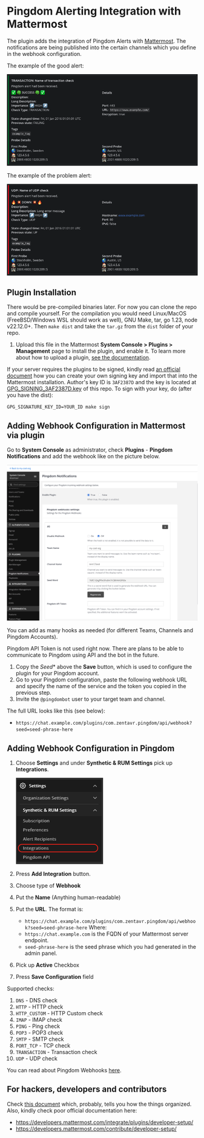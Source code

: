 # Pingdom Alerting Integration with Mattermost

The plugin adds the integration of Pingdom Alerts with [Mattermost](https://mattermost.com/). The notifications are 
being published into the certain channels which you define in the webhook configuration.

The example of the good alert:

 ![pingdom-002.png](assets/readme/pingdom-002.png)

The example of the problem alert:

 ![pingdom-003.png](assets/readme/pingdom-003.png)

## Plugin Installation
There would be pre-compiled binaries later. For now you can clone the repo and compile yourself.
For the compilation you would need Linux/MacOS (FreeBSD/Windows WSL should work as well), GNU Make, tar, go 1.23, node v22.12.0+.
Then `make dist` and take the `tar.gz` from the `dist` folder of your repo.

1. Upload this file in the Mattermost **System Console > Plugins > Management** page to install the plugin, and enable 
   it. To learn more about how to upload a plugin, [see the documentation](https://docs.mattermost.com/administration/plugins.html#plugin-uploads).

If your server requires the plugins to be signed, kindly read 
[an official document](https://developers.mattermost.com/integrate/plugins/using-and-managing-plugins/#plugin-signing)
how you can create your own signing key and import that into the Mattermost installation.
Author's key ID is `3AF2387D` and the key is located at [GPG_SIGNING_3AF2387D.key](GPG_SIGNING_3AF2387D.key) of this repo.
To sign with your key, do (after you have the dist):

```shell
GPG_SIGNATURE_KEY_ID=YOUR_ID make sign
```

## Adding Webhook Configuration in Mattermost via plugin
Go to **System Console** as administrator, check **Plugins** - **Pingdom Notifications** and add the webhook like on 
the picture below.

 ![assets/readme/mattermost-001.png](assets/readme/mattermost-001.png)

You can add as many hooks as needed (for different Teams, Channels and Pingdom Accounts).

Pingdom API Token is not used right now. There are plans to be able to communicate to Pingdom using API and the bot 
in the future.

1. Copy the *Seed** above the **Save** button, which is used to configure the plugin for your Pingdom account.
2. Go to your Pingdom configuration, paste the following webhook URL and specify the name of the service and the 
   token you copied in the previous step.
3. Invite the `@pingdombot` user to your target team and channel.

The full URL looks like this (see below):
- `https://chat.example.com/plugins/com.zentavr.pingdom/api/webhook?seed=seed-phrase-here`

## Adding Webhook Configuration in Pingdom

1. Choose **Settings** and under **Synthetic & RUM Settings** pick up **Integrations**.
 
   ![assets/readme/pingdom-001.png](assets/readme/pingdom-001.png)
 
2. Press **Add Integration** button.
3. Choose type of **Webhook**
4. Put the **Name** (Anything human-readable)
5. Put the **URL**. The format is:
   - `https://chat.example.com/plugins/com.zentavr.pingdom/api/webhook?seed=seed-phrase-here`
   Where:
   - `https://chat.example.com` is the FQDN of your Mattermost server endpoint.
   - `seed-phrase-here` is the seed phrase which you had generated in the admin panel.
6. Pick up **Active** Checkbox
7. Press **Save Configuration** field

Supported checks:
1. `DNS` - DNS check
2. `HTTP` - HTTP check
3. `HTTP_CUSTOM` - HTTP Custom check
4. `IMAP` - IMAP check
5. `PING` - Ping check
6. `POP3` - POP3 check
7. `SMTP` - SMTP check
8. `PORT_TCP` - TCP check
9. `TRANSACTION` - Transaction check
10. `UDP` - UDP check

You can read about Pingdom Webhooks [here](https://www.pingdom.com/resources/webhooks/).

## For hackers, developers and contributors
Check [this document](HACKING.md) which, probably, tells you how the things organized. Also, kindly check poor official
documentation here:
- https://developers.mattermost.com/integrate/plugins/developer-setup/
- https://developers.mattermost.com/contribute/developer-setup/
